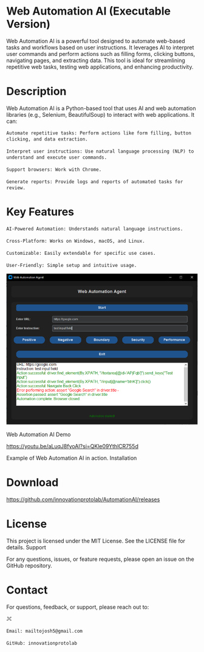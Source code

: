 # Web Automation AI (Executable Version)

Web Automation AI is a powerful tool designed to automate web-based tasks and workflows based on user instructions. It leverages AI to interpret user commands and perform actions such as filling forms, clicking buttons, navigating pages, and extracting data. This tool is ideal for streamlining repetitive web tasks, testing web applications, and enhancing productivity.

# Description

Web Automation AI is a Python-based tool that uses AI and web automation libraries (e.g., Selenium, BeautifulSoup) to interact with web applications. It can:

    Automate repetitive tasks: Perform actions like form filling, button clicking, and data extraction.

    Interpret user instructions: Use natural language processing (NLP) to understand and execute user commands.

    Support browsers: Work with Chrome.

    Generate reports: Provide logs and reports of automated tasks for review.

# Key Features

    AI-Powered Automation: Understands natural language instructions.

    Cross-Platform: Works on Windows, macOS, and Linux.

    Customizable: Easily extendable for specific use cases.

    User-Friendly: Simple setup and intuitive usage.


![Web Automation AI Demo](WebAutomationAgent.PNG)


Web Automation AI Demo

https://youtu.be/aLuqJ8fyoAI?si=QKle09YthlCR755d

Example of Web Automation AI in action.
Installation

# Download

https://github.com/innovationprotolab/AutomationAI/releases


# License

This project is licensed under the MIT License. See the LICENSE file for details.
Support

For any questions, issues, or feature requests, please open an issue on the GitHub repository.

# Contact

For questions, feedback, or support, please reach out to:

    JC

    Email: mailtojosh5@gmail.com

    GitHub: innovationprotolab
